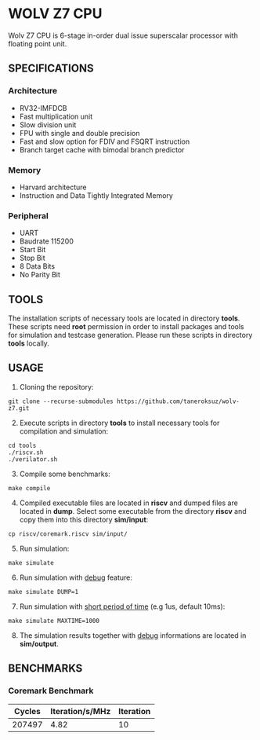 # WOLV Z7 CPU

Wolv Z7 CPU is 6-stage in-order dual issue superscalar processor with floating point unit.

## SPECIFICATIONS

### Architecture
- RV32-IMFDCB
- Fast multiplication unit
- Slow division unit
- FPU with single and double precision
- Fast and slow option for FDIV and FSQRT instruction
- Branch target cache with bimodal branch predictor
### Memory
- Harvard architecture
- Instruction and Data Tightly Integrated Memory
### Peripheral
- UART
- Baudrate 115200
- Start Bit
- Stop Bit
- 8 Data Bits
- No Parity Bit

## TOOLS

The installation scripts of necessary tools are located in directory **tools**. These scripts need **root** permission in order to install packages and tools for simulation and testcase generation. Please run these scripts in directory **tools** locally.

## USAGE

1. Cloning the repository:
```console
git clone --recurse-submodules https://github.com/taneroksuz/wolv-z7.git
```

2. Execute scripts in directory **tools** to install necessary tools for compilation and simulation:
```console
cd tools
./riscv.sh
./verilator.sh
```

3. Compile some benchmarks:
```console
make compile
```

4. Compiled executable files are located in **riscv** and dumped files are located in **dump**. Select some executable from the directory **riscv** and copy them into this directory **sim/input**:
```console
cp riscv/coremark.riscv sim/input/
```

5. Run simulation:
```console
make simulate
```

6. Run simulation with <u>debug</u> feature:
```console
make simulate DUMP=1
```

7. Run simulation with <u>short period of time</u> (e.g 1us, default 10ms):
```console
make simulate MAXTIME=1000
```

8. The simulation results together with <u>debug</u> informations are located in **sim/output**.

## BENCHMARKS

### Coremark Benchmark
| Cycles | Iteration/s/MHz | Iteration |
| ------ | --------------- | --------- |
| 207497 |            4.82 |        10 |

